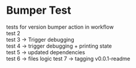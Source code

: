 # Bumper Test
tests for version bumper action in workflow\
test 2\
test 3 -> Trigger debugging\
test 4 -> trigger debugging + printing state\
test 5 -> updated dependencies\
test 6 -> files logic
test 7 -> tagging v0.0.1-readme
